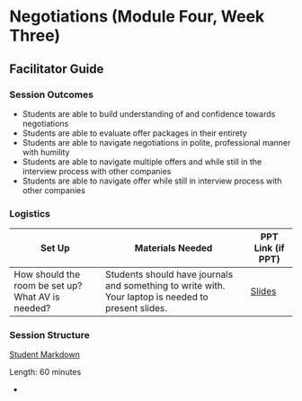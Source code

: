 # Negotiations (Module Four, Week Three)

## Facilitator Guide

### Session Outcomes

* Students are able to build understanding of and confidence towards negotiations 
* Students are able to evaluate offer packages in their entirety
* Students are able to navigate negotiations in polite, professional manner with humility
* Students are able to navigate multiple offers and while still in the interview process with other companies
* Students are able to navigate offer while still in interview process with other companies

### Logistics

| Set Up | Materials Needed | PPT Link (if PPT)|
| ------ | ---------------- | ---------------- |
| How should the room be set up? What AV is needed? | Students should have journals and something to write with. Your laptop is needed to present slides. | [Slides](https://docs.google.com/presentation/d/1UBHC5M0KQ712bUN8aeCfqKI7ti-Q_FajxSSJB5_5sDo/edit?usp=sharing) |

### Session Structure

[Student Markdown](https://github.com/turingschool/career-development-curriculum/blob/master/module_four/negotiations.md)

Length: 60 minutes
 
* 
